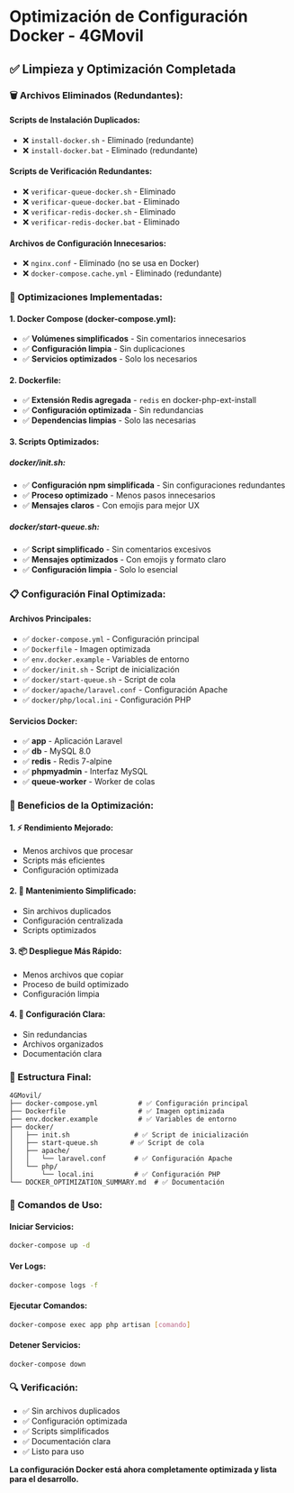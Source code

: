 # Optimización de Configuración Docker - 4GMovil

## ✅ **Limpieza y Optimización Completada**

### **🗑️ Archivos Eliminados (Redundantes):**

#### **Scripts de Instalación Duplicados:**
- ❌ `install-docker.sh` - Eliminado (redundante)
- ❌ `install-docker.bat` - Eliminado (redundante)

#### **Scripts de Verificación Redundantes:**
- ❌ `verificar-queue-docker.sh` - Eliminado
- ❌ `verificar-queue-docker.bat` - Eliminado
- ❌ `verificar-redis-docker.sh` - Eliminado
- ❌ `verificar-redis-docker.bat` - Eliminado

#### **Archivos de Configuración Innecesarios:**
- ❌ `nginx.conf` - Eliminado (no se usa en Docker)
- ❌ `docker-compose.cache.yml` - Eliminado (redundante)

### **🔧 Optimizaciones Implementadas:**

#### **1. Docker Compose (docker-compose.yml):**
- ✅ **Volúmenes simplificados** - Sin comentarios innecesarios
- ✅ **Configuración limpia** - Sin duplicaciones
- ✅ **Servicios optimizados** - Solo los necesarios

#### **2. Dockerfile:**
- ✅ **Extensión Redis agregada** - `redis` en docker-php-ext-install
- ✅ **Configuración optimizada** - Sin redundancias
- ✅ **Dependencias limpias** - Solo las necesarias

#### **3. Scripts Optimizados:**

##### **docker/init.sh:**
- ✅ **Configuración npm simplificada** - Sin configuraciones redundantes
- ✅ **Proceso optimizado** - Menos pasos innecesarios
- ✅ **Mensajes claros** - Con emojis para mejor UX

##### **docker/start-queue.sh:**
- ✅ **Script simplificado** - Sin comentarios excesivos
- ✅ **Mensajes optimizados** - Con emojis y formato claro
- ✅ **Configuración limpia** - Solo lo esencial

### **📋 Configuración Final Optimizada:**

#### **Archivos Principales:**
- ✅ `docker-compose.yml` - Configuración principal
- ✅ `Dockerfile` - Imagen optimizada
- ✅ `env.docker.example` - Variables de entorno
- ✅ `docker/init.sh` - Script de inicialización
- ✅ `docker/start-queue.sh` - Script de cola
- ✅ `docker/apache/laravel.conf` - Configuración Apache
- ✅ `docker/php/local.ini` - Configuración PHP

#### **Servicios Docker:**
- ✅ **app** - Aplicación Laravel
- ✅ **db** - MySQL 8.0
- ✅ **redis** - Redis 7-alpine
- ✅ **phpmyadmin** - Interfaz MySQL
- ✅ **queue-worker** - Worker de colas

### **🚀 Beneficios de la Optimización:**

#### **1. ⚡ Rendimiento Mejorado:**
- Menos archivos que procesar
- Scripts más eficientes
- Configuración optimizada

#### **2. 🔧 Mantenimiento Simplificado:**
- Sin archivos duplicados
- Configuración centralizada
- Scripts optimizados

#### **3. 📦 Despliegue Más Rápido:**
- Menos archivos que copiar
- Proceso de build optimizado
- Configuración limpia

#### **4. 🎯 Configuración Clara:**
- Sin redundancias
- Archivos organizados
- Documentación clara

### **📁 Estructura Final:**

```
4GMovil/
├── docker-compose.yml          # ✅ Configuración principal
├── Dockerfile                  # ✅ Imagen optimizada
├── env.docker.example          # ✅ Variables de entorno
├── docker/
│   ├── init.sh                # ✅ Script de inicialización
│   ├── start-queue.sh        # ✅ Script de cola
│   ├── apache/
│   │   └── laravel.conf       # ✅ Configuración Apache
│   └── php/
│       └── local.ini          # ✅ Configuración PHP
└── DOCKER_OPTIMIZATION_SUMMARY.md  # ✅ Documentación
```

### **🎯 Comandos de Uso:**

#### **Iniciar Servicios:**
```bash
docker-compose up -d
```

#### **Ver Logs:**
```bash
docker-compose logs -f
```

#### **Ejecutar Comandos:**
```bash
docker-compose exec app php artisan [comando]
```

#### **Detener Servicios:**
```bash
docker-compose down
```

### **🔍 Verificación:**

- ✅ Sin archivos duplicados
- ✅ Configuración optimizada
- ✅ Scripts simplificados
- ✅ Documentación clara
- ✅ Listo para uso

**La configuración Docker está ahora completamente optimizada y lista para el desarrollo.**
